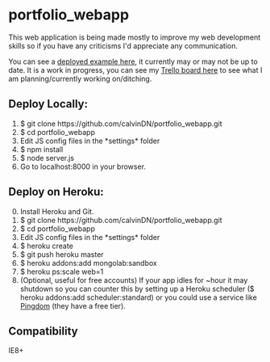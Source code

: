 portfolio_webapp
================

This web application is being made mostly to improve my web development skills so if you have any criticisms I'd appreciate any communication.

You can see a [deployed example here](http://floating-atoll-7245.herokuapp.com/), it currently may or may not be up to date. It is a work in progress, you can see my [Trello board here](https://trello.com/b/TR7a0Rw9/portfolio-webapp) to see what I am planning/currently working on/ditching.

Deploy Locally:
---------------
<ol>
<li>$ git clone https://github.com/calvinDN/portfolio_webapp.git</li>
<li>$ cd portfolio_webapp</li>
<li>Edit JS config files in the *settings* folder</li>
<li>$ npm install</li>
<li>$ node server.js</li>
<li>Go to localhost:8000 in your browser.</li>
</ol>

Deploy on Heroku:
-----------------
<ol start="0">
<li>Install Heroku and Git.</li>
<li>$ git clone https://github.com/calvinDN/portfolio_webapp.git</li>
<li>$ cd portfolio_webapp</li>
<li>Edit JS config files in the *settings* folder</li>
<li>$ heroku create</li>
<li>$ git push heroku master</li>
<li>$ heroku addons:add mongolab:sandbox</li>
<li>$ heroku ps:scale web=1</li>
<li>(Optional, useful for free accounts) If your app idles for ~hour it may shutdown so you can counter this by setting up a Heroku scheduler ($ heroku addons:add scheduler:standard) or you could use a service like <a href="https://www.pingdom.com/">Pingdom</a> (they have a free tier). </li>
</ol>

Compatibility
-------------
IE8+